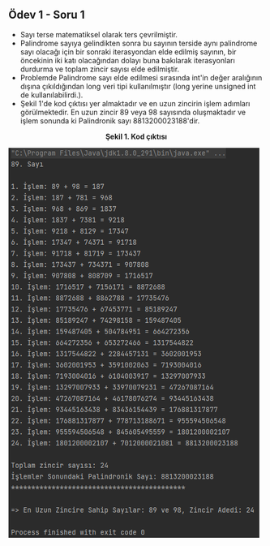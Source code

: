 ## Ödev 1 - Soru 1

- Sayı terse matematiksel olarak ters çevrilmiştir.
- Palindrome sayıya gelindikten sonra bu sayının terside aynı palindrome sayı olacağı için bir sonraki iterasyondan elde edilmiş sayının, bir öncekinin iki katı olacağından dolayı buna bakılarak iterasyonları durdurma ve toplam zincir sayısı elde edilmiştir.
- Problemde Palindrome sayı elde edilmesi sırasında int'in değer aralığının dışına çıkıldığından long veri tipi kullanılmıştır (long yerine unsigned int de kullanılabilirdi.).
- Şekil 1'de kod çıktısı yer almaktadır ve en uzun zincirin işlem adımları görülmektedir. En uzun zincir 89 veya 98 sayısında oluşmaktadır ve işlem sonunda ki Palindronik sayı 8813200023188'dir.

<center><b>Şekil 1. Kod çıktısı</b></center>

![odev01soru01kodCiktisi](https://github.com/Hepsiemlak-Java-Spring-Bootcamp/hepsiemlak-java-spring-bootcamp-hw1-TacettinUtkuSuer/blob/main/odev01/odev01soru01/sekiller/odev01soru01kodCiktisi.PNG)

